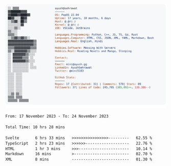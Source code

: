 <a href="https://github.com/AyushSehrawat/AyushSehrawat">
  <picture>
    <source media="(prefers-color-scheme: dark)" srcset="https://raw.githubusercontent.com/AyushSehrawat/AyushSehrawat/main/dark_mode.svg">
    <img alt="Andrew Grant's GitHub Profile README" src="https://raw.githubusercontent.com/AyushSehrawat/AyushSehrawat/main/light_mode.svg">
  </picture>
</a>

<!--START_SECTION:waka-->

```txt
From: 17 November 2023 - To: 24 November 2023

Total Time: 10 hrs 28 mins

Svelte       6 hrs 33 mins   >>>>>>>>>>>>>>>>---------   62.55 %
TypeScript   2 hrs 23 mins   >>>>>>-------------------   22.76 %
HTML         1 hr 3 mins     >>>----------------------   10.14 %
Markdown     16 mins         >------------------------   02.70 %
XML          8 mins          -------------------------   01.30 %
```

<!--END_SECTION:waka-->
